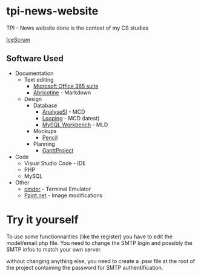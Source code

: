 # tpi-news-website
TPI - News website done is the context of my CS studies

[IceScrum](https://icescrum.cpnv.ch/p/NEWSWEBSIT/#/project)

## Software Used

* Documentation
  * Text editing
    * [Microsoft Office 365 suite](https://www.office.com/)
    * [Abricotine](https://abricotine.brrd.fr/) - Markdown
  * Design
    * Database
      * [AnalyseSI](https://framalibre.org/content/analysesi) - MCD
      * [Looping](https://www.looping-mcd.fr/) - MCD (latest)
      * [MySQL Workbench](https://www.mysql.com/products/workbench/) - MLD
    * Mockups
      * [Pencil](https://pencil.evolus.vn/)
    * Planning 
      * [GanttProject](https://www.ganttproject.biz/)
* Code
  * Visual Studio Code - IDE
  * PHP
  * MySQL
* Other
  * [cmder](https://cmder.net/) - Terminal Emulator
  * [Paint.net](https://www.getpaint.net/download.html) - Image modifications


# Try it yourself
To use some functionnalities (like the register) you have to edit the model/email.php file.
You need to change the SMTP login and possibly the SMTP infos to match your own server.

without changing anything else, you need to create a .psw file at the root of the project containing the password for SMTP authentification.
